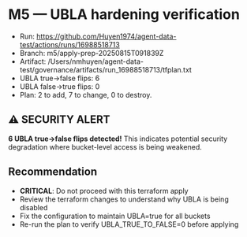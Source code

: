 # M5 — UBLA hardening verification
- Run: https://github.com/Huyen1974/agent-data-test/actions/runs/16988518713
- Branch: m5/apply-prep-20250815T091839Z
- Artifact: /Users/nmhuyen/agent-data-test/governance/artifacts/run_16988518713/tfplan.txt
- UBLA true→false flips: 6
- UBLA false→true flips: 0
- Plan: 2 to add, 7 to change, 0 to destroy.

## ⚠️ SECURITY ALERT
**6 UBLA true→false flips detected!**
This indicates potential security degradation where bucket-level access is being weakened.

## Recommendation
- **CRITICAL**: Do not proceed with this terraform apply
- Review the terraform changes to understand why UBLA is being disabled
- Fix the configuration to maintain UBLA=true for all buckets
- Re-run the plan to verify UBLA_TRUE_TO_FALSE=0 before applying
